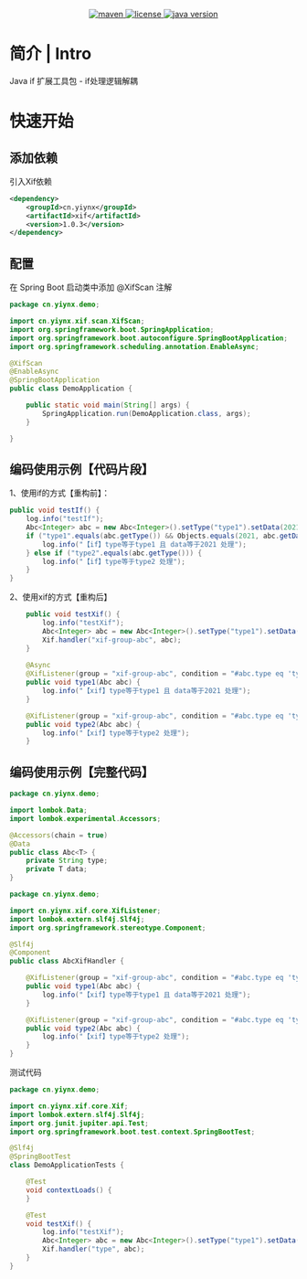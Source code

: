 <p align="center">
  <a href="https://search.maven.org/artifact/cn.yiynx/xif">
    <img alt="maven" src="https://img.shields.io/maven-central/v/cn.yiynx/xif.svg?style=flat-square">
  </a>
  <a target="_blank" href="https://license.coscl.org.cn/MulanPSL2/">
    <img alt="license" src="https://img.shields.io/:license-MulanPSL2-blue.svg" />
  </a>
  <a target="_blank" href="https://www.oracle.com/technetwork/java/javase/downloads/index.html">
	<img alt="java version" src="https://img.shields.io/badge/JDK-1.8+-green.svg" />
  </a>
</p>

# 简介 | Intro
Java if 扩展工具包 - if处理逻辑解耦
# 快速开始

## 添加依赖
引入Xif依赖
``` xml
<dependency>
    <groupId>cn.yiynx</groupId>
    <artifactId>xif</artifactId>
    <version>1.0.3</version>
</dependency>
```
## 配置
在 Spring Boot 启动类中添加 @XifScan 注解
``` java
package cn.yiynx.demo;

import cn.yiynx.xif.scan.XifScan;
import org.springframework.boot.SpringApplication;
import org.springframework.boot.autoconfigure.SpringBootApplication;
import org.springframework.scheduling.annotation.EnableAsync;

@XifScan
@EnableAsync
@SpringBootApplication
public class DemoApplication {

	public static void main(String[] args) {
		SpringApplication.run(DemoApplication.class, args);
	}

}
```

## 编码使用示例【代码片段】
1、使用if的方式【重构前】：
``` java
public void testIf() {
    log.info("testIf");
    Abc<Integer> abc = new Abc<Integer>().setType("type1").setData(2021);
    if ("type1".equals(abc.getType()) && Objects.equals(2021, abc.getData())) {
        log.info("【if】type等于type1 且 data等于2021 处理");
    } else if ("type2".equals(abc.getType())) {
        log.info("【if】type等于type2 处理");
    }
}
```
2、使用xif的方式【重构后】
``` java
    public void testXif() {
        log.info("testXif");
        Abc<Integer> abc = new Abc<Integer>().setType("type1").setData(2021);
        Xif.handler("xif-group-abc", abc);
    }
    
    @Async
    @XifListener(group = "xif-group-abc", condition = "#abc.type eq 'type1' and #abc.data eq 2021")
    public void type1(Abc abc) {
        log.info("【xif】type等于type1 且 data等于2021 处理");
    }

    @XifListener(group = "xif-group-abc", condition = "#abc.type eq 'type2'")
    public void type2(Abc abc) {
        log.info("【xif】type等于type2 处理");
    }
```

## 编码使用示例【完整代码】

``` java
package cn.yiynx.demo;

import lombok.Data;
import lombok.experimental.Accessors;

@Accessors(chain = true)
@Data
public class Abc<T> {
    private String type;
    private T data;
}
```

``` java
package cn.yiynx.demo;

import cn.yiynx.xif.core.XifListener;
import lombok.extern.slf4j.Slf4j;
import org.springframework.stereotype.Component;

@Slf4j
@Component
public class AbcXifHandler {

    @XifListener(group = "xif-group-abc", condition = "#abc.type eq 'type1' and #abc.data eq 2021")
    public void type1(Abc abc) {
        log.info("【xif】type等于type1 且 data等于2021 处理");
    }

    @XifListener(group = "xif-group-abc", condition = "#abc.type eq 'type2'")
    public void type2(Abc abc) {
        log.info("【xif】type等于type2 处理");
    }
}
```
测试代码
``` java
package cn.yiynx.demo;

import cn.yiynx.xif.core.Xif;
import lombok.extern.slf4j.Slf4j;
import org.junit.jupiter.api.Test;
import org.springframework.boot.test.context.SpringBootTest;

@Slf4j
@SpringBootTest
class DemoApplicationTests {

	@Test
	void contextLoads() {
	}

	@Test
	void testXif() {
		log.info("testXif");
		Abc<Integer> abc = new Abc<Integer>().setType("type1").setData(2021);
		Xif.handler("type", abc);
	}
}
```

